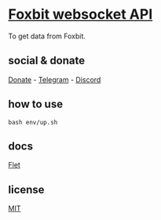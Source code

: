 # [Foxbit websocket API](https://docs.foxbit.com.br/ws/v2/)

To get data from Foxbit.

## social & donate

[Donate](https://link.mercadopago.com.br/brtmvdl) - [Telegram](https://t.me/+KRmg5MlqgMk0MTg5) - [Discord](https://discord.gg/VUJWb4Yk)

## how to use 

```
bash env/up.sh 
```

## docs

[Flet](https://flet.dev/docs/)

## license

[MIT](./LICENSE)
